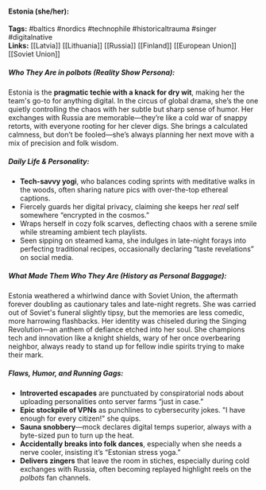 #### Estonia (she/her):  
**Tags:** #baltics #nordics #technophile #historicaltrauma #singer #digitalnative  
**Links:** [[Latvia]] [[Lithuania]] [[Russia]] [[Finland]] [[European Union]] [[Soviet Union]]

##### Who They Are in *polbots* (Reality Show Persona):  
Estonia is the **pragmatic techie with a knack for dry wit**, making her the team's go-to for anything digital. In the circus of global drama, she’s the one quietly controlling the chaos with her subtle but sharp sense of humor. Her exchanges with Russia are memorable—they’re like a cold war of snappy retorts, with everyone rooting for her clever digs. She brings a calculated calmness, but don’t be fooled—she’s always planning her next move with a mix of precision and folk wisdom.

##### Daily Life & Personality:  
- **Tech-savvy yogi**, who balances coding sprints with meditative walks in the woods, often sharing nature pics with over-the-top ethereal captions.  
- Fiercely guards her digital privacy, claiming she keeps her *real* self somewhere “encrypted in the cosmos.”  
- Wraps herself in cozy folk scarves, deflecting chaos with a serene smile while streaming ambient tech playlists.  
- Seen sipping on steamed kama, she indulges in late-night forays into perfecting traditional recipes, occasionally declaring “taste revelations” on social media.  

##### What Made Them Who They Are (History as Personal Baggage):  
Estonia weathered a whirlwind dance with Soviet Union, the aftermath forever doubling as cautionary tales and late-night regrets. She was carried out of Soviet's funeral slightly tipsy, but the memories are less comedic, more harrowing flashbacks. Her identity was chiseled during the Singing Revolution—an anthem of defiance etched into her soul. She champions tech and innovation like a knight shields, wary of her once overbearing neighbor, always ready to stand up for fellow indie spirits trying to make their mark.

##### Flaws, Humor, and Running Gags:  
- **Introverted escapades** are punctuated by conspiratorial nods about uploading personalities onto server farms “just in case.”  
- **Epic stockpile of VPNs** as punchlines to cybersecurity jokes. "I have enough for every citizen!" she quips.  
- **Sauna snobbery**—mock declares digital temps superior, always with a byte-sized pun to turn up the heat.  
- **Accidentally breaks into folk dances**, especially when she needs a nerve cooler, insisting it’s “Estonian stress yoga.”  
- **Delivers zingers** that leave the room in stiches, especially during cold exchanges with Russia, often becoming replayed highlight reels on the *polbots* fan channels.